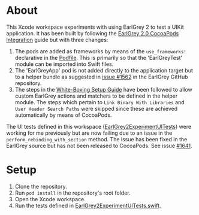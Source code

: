 # About

This Xcode workspace experiments with using EarlGrey 2 to test a UIKit application. It has been built by following the [EarlGrey 2.0 CocoaPods Integration](https://github.com/google/EarlGrey/blob/earlgrey2/docs/cocoapods-setup.md) guide but with three changes:

1. The pods are added as frameworks by means of the `use_frameworks!` declarative in the [Podfile](Podfile). This is primarily so that the 'EarlGreyTest' module can be imported into Swift files.
1. The 'EarlGreyApp' pod is not added directly to the application target but to a helper bundle as suggested in [issue #1562](https://github.com/google/EarlGrey/issues/1562) in the EarlGrey GitHub repository. 
1. The steps in the [White-Boxing Setup Guide](https://github.com/google/EarlGrey/blob/earlgrey2/docs/white-boxing-setup-guide.md) have been followed to allow custom EarlGrey actions and matchers to be defined in the helper module. The steps which pertain to `Link Binary With Libraries` and `User Header Search Paths` were skipped since these are achieved automatically by means of CocoaPods.

The UI tests defined in this workspace ([EarlGrey2ExperimentUITests](EarlGrey2Experiment/EarlGrey2ExperimentUITests)) were working for me previously but are now failing due to an issue in the `perform_rebinding_with_section` method. The issue has been fixed in the EarlGrey source but has not been released to CocoaPods. See issue [#1641](https://github.com/google/EarlGrey/issues/1641). 

# Setup

1. Clone the repository.
1. Run `pod install` in the repository's root folder.
1. Open the Xcode workspace.
1. Run the tests defined in [EarlGrey2ExperimentUITests.swift](EarlGrey2Experiment/EarlGrey2ExperimentUITests/EarlGrey2ExperimentUITests.swift).
